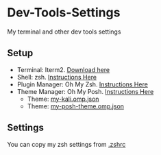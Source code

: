 # Dev-Tools-Settings

My terminal and other dev tools settings

## Setup

- Terminal: Iterm2. [Download here](https://iterm2.com/)
- Shell: zsh. [Instructions Here](https://github.com/ohmyzsh/ohmyzsh/wiki/Installing-ZSH)
- Plugin Manager: Oh My Zsh. [Instructions Here](https://github.com/ohmyzsh/ohmyzsh)
- Theme Manager: Oh My Posh. [Instructions Here](https://ohmyposh.dev/docs/)
  - Theme: [my-kali.omp.json](my-kali.omp.json)
  - Theme: [my-posh-theme.omp.json](my-posh-theme.omp.json)

## Settings

You can copy my zsh settings from [.zshrc](.zshrc)
